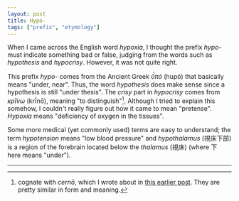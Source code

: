 ```yaml
---
layout: post
title: Hypo-
tags: ["prefix", "etymology"]
---
```


When I came across the English word *hypoxia*, I thought the prefix *hypo-* must indicate something bad or false, judging from the words such as *hypothesis* and *hypocrisy*.
However, it was not quite right.

This prefix *hypo-* comes from the Ancient Greek *ῠ̔πό* (hupó) that basically means "under, near".
Thus, the word *hypothesis* does make sense since a hypothesis is still "under thesis".
The *crisy* part in *hypocrisy* comes from *κρῑ́νω* (krī́nō), meaning "to distinguish"[^krino-cognate].
Although I tried to explain this somehow, I couldn't really figure out how it came to mean "pretense".
*Hypoxia* means "deficiency of oxygen in the tissues".

Some more medical (yet commonly used) terms are easy to understand; the term *hypotension* means "low blood pressure" and *hypothalamus* (視床下部) is a region of the forebrain located below the *thalamus* (視床) (where 下 here means "under").

---

[^krino-cognate]: cognate with *cernō*, which I wrote about in [this earlier post](https://koki-yamaguchi.github.io/2021/12/07/cerno.html). They are pretty similar in form and meaning.
